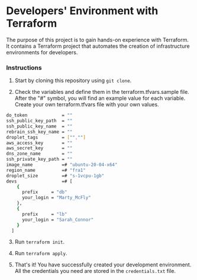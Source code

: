 # Developers' Environment with Terraform

The purpose of this project is to gain hands-on experience with Terraform. It contains a Terraform project that automates the creation of infrastructure environments for developers.

### Instructions

1. Start by cloning this repository using `git clone`.

2. Check the variables and define them in the terraform.tfvars.sample file. After the "#" symbol, you will find an example value for each variable. Create your own terraform.tfvars file with your own values.

```bash
do_token             = ""
ssh_public_key_path  = ""
ssh_public_key_name  = ""
rebrain_ssh_key_name = ""
droplet_tags         = ["",""]
aws_access_key       = ""
aws_secret_key       = ""
dns_zone_name        = ""
ssh_private_key_path = ""
image_name           =# "ubuntu-20-04-x64"
region_name          =# "fra1"
droplet_size         =# "s-1vcpu-1gb"
devs                 =# [
    {
      prefix     = "db"
      your_login = "Marty_McFly"
    },
    {
      prefix     = "lb"
      your_login = "Sarah_Connor"
    }
  ]
```

3. Run `terraform init`.

4. Run `terraform apply`.

5. That's it! You have successfully created your development environment. All the credentials you need are stored in the `credentials.txt` file.
